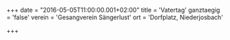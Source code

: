 +++
date = "2016-05-05T11:00:00.001+02:00"
title = 'Vatertag'
ganztaegig = 'false'
verein = 'Gesangverein Sängerlust'
ort = 'Dorfplatz, Niederjosbach'

+++

      